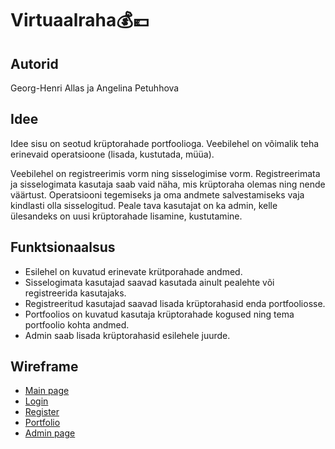 # Virtuaalraha💰💶


## Autorid
Georg-Henri Allas ja Angelina Petuhhova

## Idee
Idee sisu on seotud krüptorahade portfoolioga. Veebilehel on võimalik teha erinevaid operatsioone (lisada, kustutada, müüa).

Veebilehel on registreerimis vorm ning sisselogimise vorm. Registreerimata ja sisselogimata kasutaja saab vaid näha, mis krüptoraha olemas ning nende väärtust. Operatsiooni tegemiseks ja oma andmete salvestamiseks vaja kindlasti olla sisselogitud. Peale tava kasutajat on ka admin, kelle ülesandeks on uusi krüptorahade lisamine, kustutamine.


## Funktsionaalsus
- Esilehel on kuvatud erinevate krütporahade andmed.
- Sisselogimata kasutajad saavad kasutada ainult pealehte või registreerida kasutajaks.
- Registreeritud kasutajad saavad lisada krüptorahasid enda portfooliosse.
- Portfoolios on kuvatud kasutaja krüptorahade kogused ning tema portfoolio kohta andmed.
- Admin saab lisada krüptorahasid esilehele juurde.

## Wireframe
- [Main page](https://i.imgur.com/7c2MDb0.png)
- [Login](https://i.imgur.com/gYhAFWO.png)
- [Register](https://i.imgur.com/giCiuq1.png)
- [Portfolio](https://i.imgur.com/RRiwYk1.png)
- [Admin page](https://i.imgur.com/syjW4eu.png)

